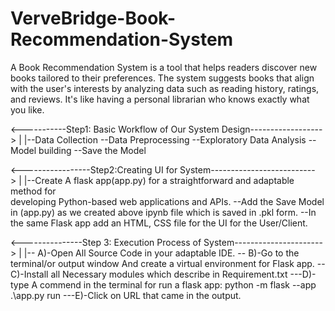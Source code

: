 # VerveBridge-Book-Recommendation-System
A Book Recommendation System is a tool that helps readers discover new books tailored to their preferences. The system suggests books that align with the user's interests by analyzing data such as reading history, ratings, and reviews. It's like having a personal librarian who knows exactly what you like.

<-----------Step1: Basic Workflow of Our System Design------------------>
|
|--Data Collection
 --Data Preprocessing
 --Exploratory Data Analysis
 --Model building 
 --Save the Model
 
<-----------------Step2:Creating UI for System-------------------------->
|
|--Create A flask app(app.py) for  a straightforward and adaptable method for        
   developing Python-based web applications and APIs.
--Add the Save Model in (app.py) as we created above ipynb file which is saved in .pkl form.
--In the same Flask app add an HTML, CSS file for the UI for the User/Client.


<---------------Step 3: Execution Process of System---------------------->
|
|-- A)-Open All Source Code in your adaptable IDE.
 -- B)-Go to the terminal/or output window And create a virtual environment for Flask app.
 -- C)-Install all Necessary modules which describe in Requirement.txt 
 ---D)-type A commend in the terminal for run a flask app: python -m flask --app .\app.py run
 ---E)-Click on URL that came in the output.


